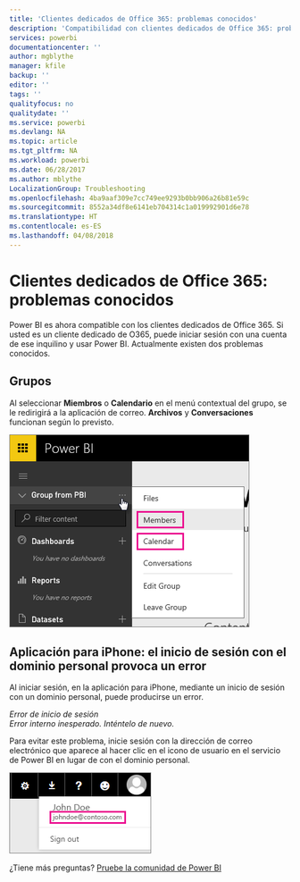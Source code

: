```yaml
---
title: 'Clientes dedicados de Office 365: problemas conocidos'
description: 'Compatibilidad con clientes dedicados de Office 365: problemas conocidos. En este tema se describen los problemas específicos de un cliente dedicado de Office 365. Esto incluye las limitaciones de la función de grupo, así como la aplicación de iPhone con dominios personales.'
services: powerbi
documentationcenter: ''
author: mgblythe
manager: kfile
backup: ''
editor: ''
tags: ''
qualityfocus: no
qualitydate: ''
ms.service: powerbi
ms.devlang: NA
ms.topic: article
ms.tgt_pltfrm: NA
ms.workload: powerbi
ms.date: 06/28/2017
ms.author: mblythe
LocalizationGroup: Troubleshooting
ms.openlocfilehash: 4ba9aaf309e7cc749ee9293b0bb906a26b81e59c
ms.sourcegitcommit: 8552a34df8e6141eb704314c1a019992901d6e78
ms.translationtype: HT
ms.contentlocale: es-ES
ms.lasthandoff: 04/08/2018
---
```

# <a name="office-365-dedicated-customers---known-issues"></a>Clientes dedicados de Office 365: problemas conocidos
Power BI es ahora compatible con los clientes dedicados de Office 365.  Si usted es un cliente dedicado de O365, puede iniciar sesión con una cuenta de ese inquilino y usar Power BI. Actualmente existen dos problemas conocidos.

## <a name="groups"></a>Grupos
Al seleccionar **Miembros** o **Calendario** en el menú contextual del grupo, se le redirigirá a la aplicación de correo.  **Archivos** y **Conversaciones** funcionan según lo previsto.

![](media/service-admin-office-365-dedicated-known-issues/group-menu.png)

## <a name="iphone-app---sign-in-with-vanity-domain-leads-to-error"></a>Aplicación para iPhone: el inicio de sesión con el dominio personal provoca un error
Al iniciar sesión, en la aplicación para iPhone, mediante un inicio de sesión con un dominio personal, puede producirse un error.

*Error de inicio de sesión*  
*Error interno inesperado. Inténtelo de nuevo.*

Para evitar este problema, inicie sesión con la dirección de correo electrónico que aparece al hacer clic en el icono de usuario en el servicio de Power BI en lugar de con el dominio personal.

![](media/service-admin-office-365-dedicated-known-issues/sign-in-address.png)

¿Tiene más preguntas? [Pruebe la comunidad de Power BI](http://community.powerbi.com/)

